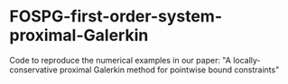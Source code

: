 # FOSPG-first-order-system-proximal-Galerkin
Code to reproduce the numerical examples in our paper: "A locally-conservative proximal Galerkin method for pointwise bound constraints"
